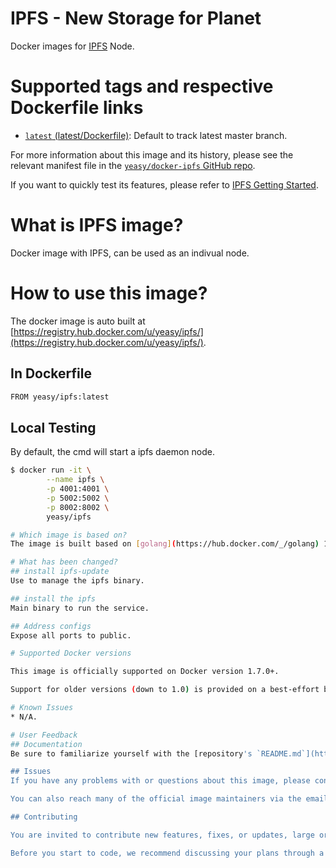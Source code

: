 IPFS - New Storage for Planet
===
Docker images for [IPFS](https://ipfs.io) Node.

# Supported tags and respective Dockerfile links

* [`latest` (latest/Dockerfile)](https://github.com/yeasy/docker-ipfs/blob/master/Dockerfile): Default to track latest master branch.

For more information about this image and its history, please see the relevant manifest file in the [`yeasy/docker-ipfs` GitHub repo](https://github.com/yeasy/docker-ipfs).

If you want to quickly test its features, please refer to [IPFS Getting Started](https://ipfs.io/docs/getting-started/).

# What is IPFS image?
Docker image with IPFS, can be used as an indivual node.

# How to use this image?
The docker image is auto built at [https://registry.hub.docker.com/u/yeasy/ipfs/](https://registry.hub.docker.com/u/yeasy/ipfs/).

## In Dockerfile
```sh
FROM yeasy/ipfs:latest
```

## Local Testing

By default, the cmd will start a ipfs daemon node.

```bash
$ docker run -it \
        --name ipfs \
        -p 4001:4001 \
        -p 5002:5002 \
        -p 8002:8002 \
        yeasy/ipfs

# Which image is based on?
The image is built based on [golang](https://hub.docker.com/_/golang) 1.10 image.

# What has been changed?
## install ipfs-update
Use to manage the ipfs binary.

## install the ipfs
Main binary to run the service.

## Address configs
Expose all ports to public.

# Supported Docker versions

This image is officially supported on Docker version 1.7.0+.

Support for older versions (down to 1.0) is provided on a best-effort basis.

# Known Issues
* N/A.

# User Feedback
## Documentation
Be sure to familiarize yourself with the [repository's `README.md`](https://github.com/yeasy/docker-ipfs/blob/master/README.md) file before attempting a pull request.

## Issues
If you have any problems with or questions about this image, please contact us through a [GitHub issue](https://github.com/yeasy/docker-ipfs/issues).

You can also reach many of the official image maintainers via the email.

## Contributing

You are invited to contribute new features, fixes, or updates, large or small; we are always thrilled to receive pull requests, and do our best to process them as fast as we can.

Before you start to code, we recommend discussing your plans through a [GitHub issue](https://github.com/yeasy/docker-ipfs/issues), especially for more ambitious contributions. This gives other contributors a chance to point you in the right direction, give you feedback on your design, and help you find out if someone else is working on the same thing.
